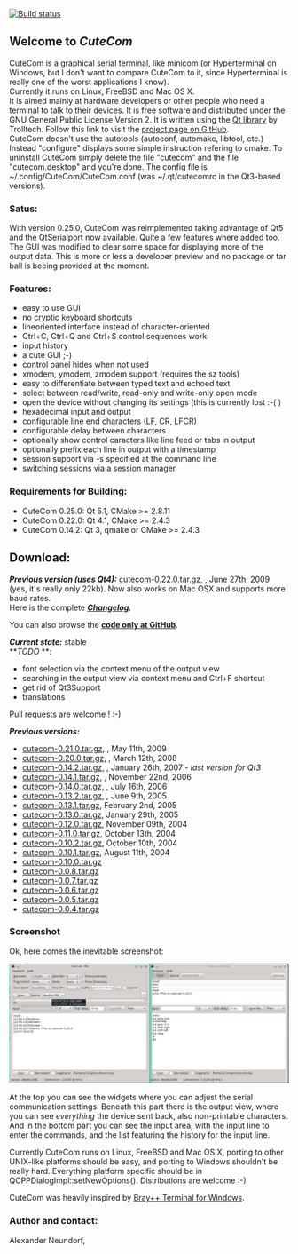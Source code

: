 [![Build status](https://api.travis-ci.org/cyc1ingsir/cutecom.svg?branch=master)](https://travis-ci.org/cyc1ingsir/cutecom)

## Welcome to _CuteCom_

CuteCom is a graphical serial terminal, like minicom (or Hyperterminal on Windows, but I don't want to compare CuteCom to it, since Hyperterminal is really one of the worst applications I know).  
Currently it runs on Linux, FreeBSD and Mac OS X.  
It is aimed mainly at hardware developers or other people who need a terminal to talk to their devices. It is free software and distributed under the GNU General Public License Version 2. It is written using the [Qt library](http://www.qt.io/) by Trolltech. Follow this link to visit the [project page on GitHub](https://github.com/neundorf/CuteCom).  
CuteCom doesn't use the autotools (autoconf, automake, libtool, etc.) Instead "configure" displays some simple instruction refering to cmake. To uninstall CuteCom simply delete the file "cutecom" and the file "cutecom.desktop" and you're done. The config file is ~/.config/CuteCom/CuteCom.conf (was ~/.qt/cutecomrc in the Qt3-based versions).

### Satus:

With version 0.25.0, CuteCom was reimplemented taking advantage of Qt5 and the QtSerialport now available.
Quite a few features where added too. The GUI was modified to clear some space for displaying more of the output data.
This is more or less a developer preview and no package or tar ball is beeing provided at the moment.

### Features:

*   easy to use GUI
*   no cryptic keyboard shortcuts
*   lineoriented interface instead of character-oriented
*   Ctrl+C, Ctrl+Q and Ctrl+S control sequences work
*   input history
*   a cute GUI ;-)
*   control panel hides when not used 
*   xmodem, ymodem, zmodem support (requires the sz tools)
*   easy to differentiate between typed text and echoed text
*   select between read/write, read-only and write-only open mode
*   open the device without changing its settings (this is currently lost :-( )
*   hexadecimal input and output
*   configurable line end characters (LF, CR, LFCR)
*   configurable delay between characters
*   optionally show control caracters like line feed or tabs in output
*   optionally prefix each line in output with a timestamp
*   session support via -s <session name> specified at the command line
*   switching sessions via a session manager

### Requirements for Building:

*   CuteCom 0.25.0: Qt 5.1, CMake >= 2.8.11
*   CuteCom 0.22.0: Qt 4.1, CMake >= 2.4.3
*   CuteCom 0.14.2: Qt 3, qmake or CMake >= 2.4.3

## Download:

**_Previous version (uses Qt4):_** [cutecom-0.22.0.tar.gz,](http://cutecom.sourceforge.net/cutecom-0.22.0.tar.gz) , June 27th, 2009  
(yes, it's really only 22kb). Now also works on Mac OSX and supports more baud rates.  
Here is the complete [**_Changelog_**](Changelog).  

You can also browse the **[code only at GitHub](https://github.com/neundorf/CuteCom)**.  

**_Current state:_** stable  
**_TODO_ **:

*   font selection via the context menu of the output view
*   searching in the output view via context menu and Ctrl+F shortcut
*   get rid of Qt3Support
*   translations  

Pull requests are welcome ! :-)  

**_Previous versions:_**

*   [cutecom-0.21.0.tar.gz,](http://cutecom.sourceforge.net/cutecom-0.22.0.tar.gz) , May 11th, 2009
*   [cutecom-0.20.0.tar.gz,](http://cutecom.sourceforge.net/cutecom-0.21.0.tar.gz) , March 12th, 2008
*   [cutecom-0.14.2.tar.gz,](http://cutecom.sourceforge.net/cutecom-0.14.2.tar.gz) , January 26th, 2007 - _last version for Qt3_
*   [cutecom-0.14.1.tar.gz,](http://cutecom.sourceforge.net/cutecom-0.14.1.tar.gz) , November 22nd, 2006
*   [cutecom-0.14.0.tar.gz,](http://cutecom.sourceforge.net/cutecom-0.14.0.tar.gz) , July 16th, 2006
*   [cutecom-0.13.2.tar.gz,](http://cutecom.sourceforge.net/cutecom-0.13.2.tar.gz) , June 9th, 2005
*   [cutecom-0.13.1.tar.gz](http://cutecom.sourceforge.net/cutecom-0.13.1.tar.gz), February 2nd, 2005
*   [cutecom-0.13.0.tar.gz](http://cutecom.sourceforge.net/cutecom-0.13.0.tar.gz), January 29th, 2005
*   [cutecom-0.12.0.tar.gz](http://cutecom.sourceforge.net/cutecom-0.12.0.tar.gz), November 09th, 2004
*   [cutecom-0.11.0.tar.gz](http://cutecom.sourceforge.net/cutecom-0.11.0.tar.gz), October 13th, 2004
*   [cutecom-0.10.2.tar.gz](http://cutecom.sourceforge.net/cutecom-0.10.2.tar.gz), October 10th, 2004
*   [cutecom-0.10.1.tar.gz](http://cutecom.sourceforge.net/cutecom-0.10.1.tar.gz), August 11th, 2004
*   [cutecom-0.10.0.tar.gz](http://cutecom.sourceforge.net/cutecom-0.10.0.tar.gz)
*   [cutecom-0.0.8.tar.gz](http://cutecom.sourceforge.net/cutecom-0.0.8.tar.gz)
*   [cutecom-0.0.7.tar.gz](http://cutecom.sourceforge.net/cutecom-0.0.7.tar.gz)
*   [cutecom-0.0.6.tar.gz](http://cutecom.sourceforge.net/cutecom-0.0.6.tar.gz)
*   [cutecom-0.0.5.tar.gz](http://cutecom.sourceforge.net/cutecom-0.0.5.tar.gz)
*   [cutecom-0.0.4.tar.gz](http://cutecom.sourceforge.net/cutecom-0.0.4.tar.gz)

### Screenshot

Ok, here comes the inevitable screenshot:  

![](cutecom.png)  

At the top you can see the widgets where you can adjust the serial communication settings. Beneath this part there is the output view, where you can see _everything_ the device sent back, also non-printable characters. And in the bottom part you can see the input area, with the input line to enter the commands, and the list featuring the history for the input line.

Currently CuteCom runs on Linux, FreeBSD and Mac OS X, porting to other UNIX-like platforms should be easy, and porting to Windows shouldn't be really hard. Everything platform specific should be in QCPPDialogImpl::setNewOptions(). Distributions are welcome :-)

CuteCom was heavily inspired by [Bray++ Terminal for Windows](https://sites.google.com/site/terminalbpp/).

### Author and contact:

Alexander Neundorf, <neundorf at kde dot org>

